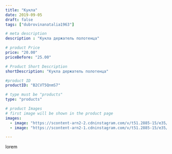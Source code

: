 ```yaml
---
title: "Кукла"
date: 2019-09-05
draft: false
tags: ["dubrovinanatalia1963"]

# meta description
description : "Кукла держатель полотенца"

# product Price
price: "20.00"
priceBefore: "25.00"

# Product Short Description
shortDescription: "Кукла держатель полотенца"

#product ID
productID: "B2CVT5QnmS7"

# type must be "products"
type: "products"

# product Images
# first image will be shown in the product page
images:
  - image: "https://scontent-arn2-2.cdninstagram.com/v/t51.2885-15/e35/70358570_109958550214860_8452527575988636172_n.jpg?_nc_ht=scontent-arn2-2.cdninstagram.com&_nc_cat=100&_nc_ohc=cj7UZmAo3OkAX_fndHM&se=7&tp=1&oh=fb894daf49195ac8fb4734022ee0c1f7&oe=605CBBB8&ig_cache_key=MjEyNjM1NTY5ODM3MjM0ODMxMg%3D%3D.2"
  - image: "https://scontent-arn2-1.cdninstagram.com/v/t51.2885-15/e35/68852433_2116580858643249_4004840799241178586_n.jpg?_nc_ht=scontent-arn2-1.cdninstagram.com&_nc_cat=109&_nc_ohc=vYuLzjLirmQAX-vc3np&se=7&tp=1&oh=8253b9da8cb8a47807261812f3acdbc9&oe=605CEC75&ig_cache_key=MjEyNjM1NTY5ODM5NzY4OTYyMg%3D%3D.2"

---
```

lorem
